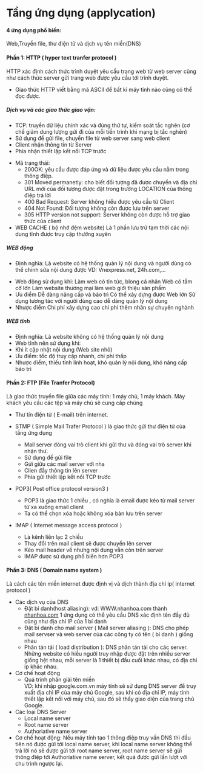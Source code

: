 ﻿# Tầng ứng dụng (applycation)

#### 4 ứng dụng phổ biến:
Web,Truyền file, thư điện tử và dịch vụ tên miền(DNS)

#### Phần 1: HTTP ( hyper text tranfer protocol )
HTTP xác định cách thức trình duyệt yêu cầu trang web từ web server cũng như cách thức server gửi trang web được yêu cầu tới trình duyệt.
- Giao thức HTTP viết bằng mã ASCII để bất kì máy tính nào cũng có thể đọc được.
##### Dịch vụ và các giao thức giao vận:
- TCP: truyền dữ liệu chính xác và đúng thứ tự, kiểm soát tắc nghẽn (cơ chế giảm dung lượng gửi đi của mỗi tiến trình khi mạng bị tắc nghẽn)
- Sử dụng để gửi file, chuyển file từ web server sang web client
- Client nhận thông tin từ Server
- Phía nhận thiết lập kết nối TCP trước 
 
* Mã trạng thái:
  - 200OK: yêu cầu được đáp ứng và dữ liệu được yêu cầu nằm trong thông điệp. 
  - 301 Moved permanetly: cho biết đối tượng đã được chuyển và địa chỉ URL mới của đối tượng được đặt trong trường LOCATION của thông điệp trả lời 
  - 400 Bad Request: Server không hiểu được yêu cầu từ Client
  - 404 Not Found: Đối tượng không còn được lưu trên server
  - 305 HTTP version not support: Server không còn được hỗ trợ giao thức của client
* WEB CACHE ( bộ nhớ đệm website)
Là 1 phần lưu trữ tạm thời các nội dung tĩnh được truy cập thường xuyên

##### WEB động
* Định nghĩa: Là website có hệ thống quản lý nội dung và người dùng có thể chỉnh sửa nội dung được VD: Vnexpress.net, 24h.com,...
+ Web động sử dụng khi:
Làm web có tin tức, blong cá nhân
Web có tầm cỡ lớn
Làm website thương mại
làm web giới thiệu sản phẩm
+ Ưu điểm
Dễ dàng nâng cấp và bảo trì
Có thể xây dựng được Web lớn
Sử dụng tương tác với người dùng cao
dễ dàng quản lý nội dung
+ Nhược điểm
Chi phí xây dựng cao
chi phí thêm nhân sự chuyên nghành


##### WEB tĩnh
- Định nghĩa: Là website không có hệ thống quản lý nội dung 
- Web tĩnh nên sử dụng khi:
- Khi ít cập nhật nội dung (Web site nhỏ)
- Ưu điểm: tốc độ truy cập nhanh, chi phí thấp
- Nhược điểm, thiếu tính linh hoạt, khó quản lý nội dung, khó nâng cấp bảo trì

#### Phần 2: FTP (File Tranfer Protocol)
Là giao thức truyền file giữa các máy tính: 1 máy chủ, 1 máy khách. Máy khách yêu cầu các tệp và máy chủ sẽ cung cấp chúng

- Thư tín điện tử ( E-mail) trên internet.

* STMP ( Simple Mail Trafer Protocol ) là giao thức gửi thư điện tử của tầng ứng dụng
  - Mail server đóng vai trò client khi gửi thư và đóng vai trò server khi nhận thư.
  - Sử dụng để gửi file
  - Gửi giữu các mail server với nha
  - Clien đẩy thông tin lên server 
  - Phía gửi thiết lập kết nối TCP trước
* POP3( Post office protocol version3 )
  - POP3 là giao thức 1 chiều , có nghĩa là email được kéo từ mail server từ xa xuống email client
  - Ta có thể chọn xóa hoặc không xóa bản lưu trên server

* IMAP ( Internet message access protocol )
  - Là kênh liên lạc 2 chiều
  - Thay đổi trên mail client sẽ được chuyển lên server
  - Kéo mail header về nhưng nội dung vẫn còn trên server
  - IMAP được sử dụng phổ biến hơn POP3
 
#### Phần 3: DNS ( Domain name system )
Là cách các tên miền internet được định vị và dịch thành địa chỉ ip( internet protocol )
* Các dịch vụ của DNS
  - Đặt bí danh(host aliasing): vd: WWW.nhanhoa.com thành [nhanhoa.com](https://nhanhoa.com/)
  1 ứng dụng có thể yêu cầu DNS xác định tên đầy đủ cũng như địa chỉ IP của 1 bí danh
  - Đặt bí danh cho mail server ( Mail server aliasing ): DNS cho phép mail servser và web server của các  công ty có tên ( bí danh ) giống nhau
  - Phân tán tải ( load distribution ): DNS phân tán tải cho các server. Những website có hiều người truy nhập được đặt trên nhiều server giống hệt nhau, mỗi server là 1 thiết bị đầu cuối khác nhau, có địa chỉ ip khác nhau.
* Cơ chế hoạt động
  - Quá trình phân giải tên miền  
VD: khi nhập google.com.vn máy tính sẽ sử dụng DNS server để truy xuất địa chỉ IP của máy chủ Google, sau khi có địa chỉ IP, máy tính thiết lập kết nối với máy chủ, sau đó sẽ thấy giao diện của trang chủ Google. 
* Các loại DNS Server
  - Local name server
  - Root name server
  - Authoriative name server 
 * Cơ chế hoạt động: Nếu máy tính tạo 1 thông điệp truy vấn DNS thì đầu tiên nó được gửi tới local name server, khi local name server không thể trả lời nó sẽ được gửi tới root name server, root name server  sẽ gửi thông điệp tới Authoriative name server, kết quả được gửi lần lượt với chu trình ngược lại.
   













